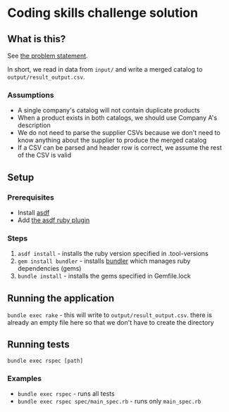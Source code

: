 # Coding skills challenge solution

## What is this?

See [the problem statement](https://github.com/tosumitagrawal/codingskills).

In short, we read in data from `input/` and write a merged catalog to `output/result_output.csv`.

### Assumptions

- A single company's catalog will not contain duplicate products
- When a product exists in both catalogs, we should use Company A's description
- We do not need to parse the supplier CSVs because we don't need to know anything about the supplier to produce the merged catalog
- If a CSV can be parsed and header row is correct, we assume the rest of the CSV is valid

## Setup

### Prerequisites

- Install [asdf](https://asdf-vm.com/guide/getting-started.html)
- Add [the asdf ruby plugin](https://github.com/asdf-vm/asdf-ruby)

### Steps

1. `asdf install` - installs the ruby version specified in .tool-versions
2. `gem install bundler` - installs [bundler](https://bundler.io/) which manages ruby dependencies (gems)
3. `bundle install` - installs the gems specified in Gemfile.lock

## Running the application

`bundle exec rake` - this will write to `output/result_output.csv`. there is already an empty
file here so that we don't have to create the directory

## Running tests

`bundle exec rspec [path]`

### Examples
- `bundle exec rspec` - runs all tests
- `bundle exec rspec spec/main_spec.rb` - runs only `main_spec.rb`
